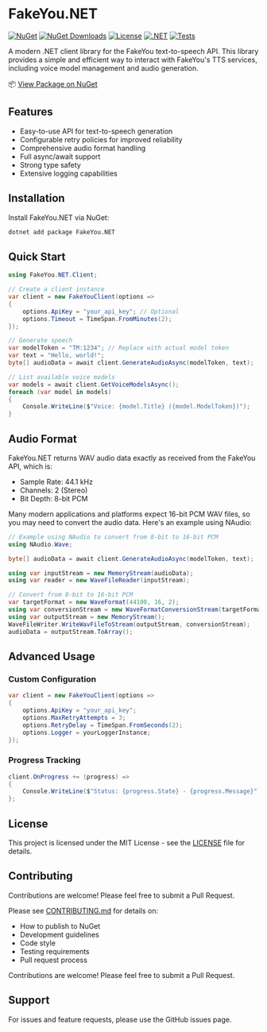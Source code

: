 # FakeYou.NET

[![NuGet](https://img.shields.io/nuget/v/FakeYou.NET.svg)](https://www.nuget.org/packages/FakeYou.NET)
[![NuGet Downloads](https://img.shields.io/nuget/dt/FakeYou.NET.svg)](https://www.nuget.org/packages/FakeYou.NET)
[![License](https://img.shields.io/github/license/SpongeEngine/FakeYou.NET)](LICENSE)
[![.NET](https://img.shields.io/badge/.NET-6.0%20%7C%207.0%20%7C%208.0%2B-512BD4)](https://dotnet.microsoft.com/download)
[![Tests](https://github.com/SpongeEngine/FakeYou.NET/actions/workflows/test.yml/badge.svg)](https://github.com/SpongeEngine/FakeYou.NET/actions/workflows/test.yml)

A modern .NET client library for the FakeYou text-to-speech API. This library provides a simple and efficient way to interact with FakeYou's TTS services, including voice model management and audio generation.

📦 [View Package on NuGet](https://www.nuget.org/packages/FakeYou.NET)

## Features

- Easy-to-use API for text-to-speech generation
- Configurable retry policies for improved reliability
- Comprehensive audio format handling
- Full async/await support
- Strong type safety
- Extensive logging capabilities

## Installation

Install FakeYou.NET via NuGet:

```bash
dotnet add package FakeYou.NET
```

## Quick Start

```csharp
using FakeYou.NET.Client;

// Create a client instance
var client = new FakeYouClient(options =>
{
    options.ApiKey = "your_api_key"; // Optional
    options.Timeout = TimeSpan.FromMinutes(2);
});

// Generate speech
var modelToken = "TM:1234"; // Replace with actual model token
var text = "Hello, world!";
byte[] audioData = await client.GenerateAudioAsync(modelToken, text);

// List available voice models
var models = await client.GetVoiceModelsAsync();
foreach (var model in models)
{
    Console.WriteLine($"Voice: {model.Title} ({model.ModelToken})");
}
```

## Audio Format
FakeYou.NET returns WAV audio data exactly as received from the FakeYou API, which is:

- Sample Rate: 44.1 kHz 
- Channels: 2 (Stereo)
- Bit Depth: 8-bit PCM

Many modern applications and platforms expect 16-bit PCM WAV files, so you may need to convert the audio data. Here's an example using NAudio:

```csharp
// Example using NAudio to convert from 8-bit to 16-bit PCM
using NAudio.Wave;

byte[] audioData = await client.GenerateAudioAsync(modelToken, text);

using var inputStream = new MemoryStream(audioData);
using var reader = new WaveFileReader(inputStream);

// Convert from 8-bit to 16-bit PCM
var targetFormat = new WaveFormat(44100, 16, 2);
using var conversionStream = new WaveFormatConversionStream(targetFormat, reader);
using var outputStream = new MemoryStream();
WaveFileWriter.WriteWavFileToStream(outputStream, conversionStream);
audioData = outputStream.ToArray();
```

## Advanced Usage

### Custom Configuration

```csharp
var client = new FakeYouClient(options =>
{
    options.ApiKey = "your_api_key";
    options.MaxRetryAttempts = 3;
    options.RetryDelay = TimeSpan.FromSeconds(2);
    options.Logger = yourLoggerInstance;
});
```

### Progress Tracking

```csharp
client.OnProgress += (progress) =>
{
    Console.WriteLine($"Status: {progress.State} - {progress.Message}");
};
```

## License

This project is licensed under the MIT License - see the [LICENSE](LICENSE) file for details.

## Contributing

Contributions are welcome! Please feel free to submit a Pull Request.

Please see [CONTRIBUTING.md](CONTRIBUTING.md) for details on:
- How to publish to NuGet
- Development guidelines
- Code style
- Testing requirements
- Pull request process

Contributions are welcome! Please feel free to submit a Pull Request.

## Support

For issues and feature requests, please use the GitHub issues page.
